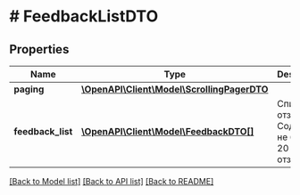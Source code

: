 # # FeedbackListDTO

## Properties

Name | Type | Description | Notes
------------ | ------------- | ------------- | -------------
**paging** | [**\OpenAPI\Client\Model\ScrollingPagerDTO**](ScrollingPagerDTO.md) |  | [optional]
**feedback_list** | [**\OpenAPI\Client\Model\FeedbackDTO[]**](FeedbackDTO.md) | Список отзывов.  Содержит не более 20 отзывов. | [optional]

[[Back to Model list]](../../README.md#models) [[Back to API list]](../../README.md#endpoints) [[Back to README]](../../README.md)
